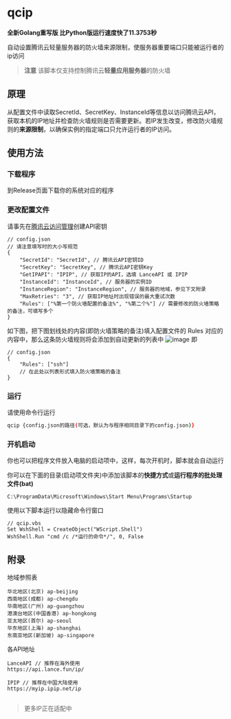 # qcip

**全新Golang重写版 比Python版运行速度快了11.3753秒**


自动设置腾讯云轻量服务器的防火墙来源限制，使服务器重要端口只能被运行者的ip访问

> **注意** 该脚本仅支持控制腾讯云**轻量应用服务器**的防火墙

## 原理
从配置文件中读取SecretId、SecretKey、InstanceId等信息以访问腾讯云API，获取本机的IP地址并检查防火墙规则是否需要更新。若IP发生改变，修改防火墙规则的**来源限制**，以确保实例的指定端口只允许运行者的IP访问。 

## 使用方法

### 下载程序
到Release页面下载你的系统对应的程序

### 更改配置文件

请事先在[腾讯云访问管理](https://console.cloud.tencent.com/cam/capi)创建API密钥

```jsonc
// config.json
// 请注意填写时的大小写规范
{
    "SecretId": "SecretId", // 腾讯云API密钥ID
    "SecretKey": "SecretKey", // 腾讯云API密钥Key
    "GetIPAPI": "IPIP", // 获取IP的API，选填 LanceAPI 或 IPIP
    "InstanceId": "InstanceId", // 服务器的实例ID
    "InstanceRegion": "InstanceRegion", // 服务器的地域，参见下文附录
    "MaxRetries": "3", // 获取IP地址时出现错误的最大重试次数
    "Rules": ["%第一个防火墙配置的备注%", "%第二个%"] // 需要修改的防火墙策略的备注，可填写多个
}
```
如下图，把下图划线处的内容(即防火墙策略的备注)填入配置文件的 Rules 对应的内容中，那么这条防火墙规则将会添加到自动更新的列表中
![image](https://user-images.githubusercontent.com/106385654/214570514-90e46714-c3a3-450f-ba37-36f8dcb9089a.png)
即
```jsonc
// config.json
{
    "Rules": ["ssh"]
    // 在此处以列表形式填入防火墙策略的备注
}
```

### 运行

请使用命令行运行

```bash
qcip {config.json的路径(可选，默认为与程序相同目录下的config.json)}
```

### 开机启动
你也可以把程序文件放入电脑的启动项中，这样，每次开机时，脚本就会自动运行

你可以在下面的目录(启动项文件夹)中添加该脚本的**快捷方式**或**运行程序的批处理文件(bat)**

`C:\ProgramData\Microsoft\Windows\Start Menu\Programs\Startup`

使用以下脚本运行以隐藏命令行窗口
```vbs
// qcip.vbs
Set WshShell = CreateObject("WScript.Shell")
WshShell.Run "cmd /c /*运行的命令*/", 0, False
```

## 附录

地域参照表
```
华北地区(北京) ap-beijing
西南地区(成都) ap-chengdu
华南地区(广州) ap-guangzhou
港澳台地区(中国香港) ap-hongkong
亚太地区(首尔) ap-seoul
华东地区(上海) ap-shanghai
东南亚地区(新加坡) ap-singapore
```

各API地址
```
LanceAPI // 推荐在海外使用
https://api.lance.fun/ip/

IPIP // 推荐在中国大陆使用
https://myip.ipip.net/ip


```

> 更多IP正在适配中